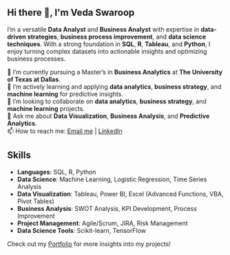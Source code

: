 ## Hi there 👋, I'm Veda Swaroop

I’m a versatile **Data Analyst** and **Business Analyst** with expertise in **data-driven strategies**, **business process improvement**, and **data science techniques**. With a strong foundation in **SQL**, **R**, **Tableau**, and **Python**, I enjoy turning complex datasets into actionable insights and optimizing business processes.

🔭 I’m currently pursuing a Master’s in **Business Analytics** at **The University of Texas at Dallas**.  
🌱 I’m actively learning and applying **data analytics**, **business strategy**, and **machine learning** for predictive insights.  
👯 I’m looking to collaborate on **data analytics**, **business strategy**, and **machine learning** projects.  
💬 Ask me about **Data Visualization**, **Business Analysis**, and **Predictive Analytics**.  
📫 How to reach me: [Email me](mailto:dasagrandhi.v@gmail.com) | [LinkedIn](https://www.linkedin.com/in/vedaswaroopdasagrandhi/)

## Skills
- **Languages**: SQL, R, Python  
- **Data Science**: Machine Learning, Logistic Regression, Time Series Analysis  
- **Data Visualization**: Tableau, Power BI, Excel (Advanced Functions, VBA, Pivot Tables)  
- **Business Analysis**: SWOT Analysis, KPI Development, Process Improvement  
- **Project Management**: Agile/Scrum, JIRA, Risk Management  
- **Data Science Tools**: Scikit-learn, TensorFlow

Check out my [Portfolio](https://datascienceportfol.io/VedaSwaroop) for more insights into my projects!
